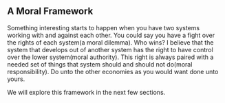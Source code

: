
## A Moral Framework

Something interesting starts to happen when you have two systems working with and against each other. You could say you have a fight over the rights of each system(a moral dilemma). Who wins? I believe that the system that develops out of another system has the right to have control over the lower system(moral authority). This right is always paired with a needed set of things that system should and should not do(moral responsibility). Do unto the other economies as you would want done unto yours.

We will explore this framework in the next few sections.


